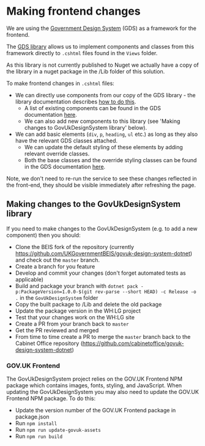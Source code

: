 # Making frontend changes

We are using the [Government Design System](https://design-system.service.gov.uk/get-started/) (GDS) as a framework for the frontend.

The [GDS library](https://github.com/cabinetoffice/govuk-design-system-dotnet) allows us to implement components and classes from this framework directly to `.cshtml` files found in the `Views` folder.

As this library is not currently published to Nuget we actually have a copy of the library in a nuget package in the /Lib folder of this solution.

To make frontend changes in `.cshtml` files:
- We can directly use components from our copy of the GDS library - the library documentation describes [how to do this](https://github.com/UKGovernmentBEIS/govuk-design-system-dotnet?tab=readme-ov-file#how-to-use).
    - A list of existing components can be found in the GDS documentation [here](https://design-system.service.gov.uk/components/).
    - We can also add new components to this library (see 'Making changes to GovUkDesignSystem library' below).
- We can add basic elements (`div`, `p`, `heading`, `ul` etc.) as long as they also have the relevant GDS classes attached.
    - We can update the default styling of these elements by adding relevant override classes.
    - Both the base classes and the override styling classes can be found in the GDS documentation [here](https://design-system.service.gov.uk/styles/).

Note, we don't need to re-run the service to see these changes reflected in the front-end, they should be visible immediately after refreshing the page.

## Making changes to the GovUkDesignSystem library

If you need to make changes to the GovUkDesignSystem (e.g. to add a new component) then you should:
- Clone the BEIS fork of the repository (currently https://github.com/UKGovernmentBEIS/govuk-design-system-dotnet) and check out the `master` branch.
- Create a branch for you feature
- Develop and commit your changes (don't forget automated tests as applicable)
- Build and package your branch with `dotnet pack -p:PackageVersion=1.0.0-$(git rev-parse --short HEAD) -c Release -o .` in the `GovUkDesignSystem` folder
- Copy the built package to /Lib and delete the old package
- Update the package version in the WH:LG project
- Test that your changes work on the WH:LG site
- Create a PR from your branch back to `master`
- Get the PR reviewed and merged
- From time to time create a PR to merge the `master` branch back to the Cabinet Office repository (https://github.com/cabinetoffice/govuk-design-system-dotnet)

### GOV.UK Frontend

The GovUkDesignSystem project relies on the GOV.UK Frontend NPM package which contains images, fonts, styling, and JavaScript. When updating
the GovUkDesignSystem you may also need to update the GOV.UK Frontend NPM package. To do this:

- Update the version number of the GOV.UK Frontend package in package.json
- Run `npm install`
- Run `npm run update-govuk-assets`
- Run `npm run build`
